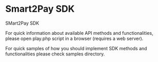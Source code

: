 # Smart2Pay SDK

SMart2Pay SDK

For quick information about available API methods and functionalities, please open play.php script in a browser (requires a web server).

For quick samples of how you should implement SDK methods and functionalities please check samples directory.
